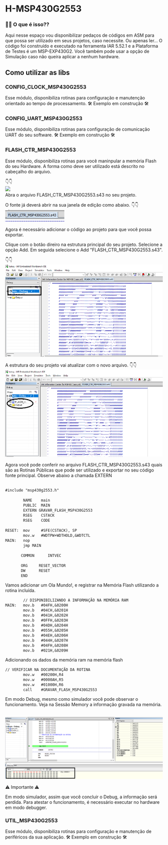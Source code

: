 # H-MSP430G2553

### 🤷‍♀️ O que é isso??

Aqui nesse espaço vou disponibilizar pedaços de códigos em ASM para que possa ser utilizado em seus projetos, caso necessite. Ou apenas ler... O código foi construído e executado na ferramenta IAR 5.52.1 e a Plataforma de Testes é um MSP-EXP430G2. Você também pode usar a opção de Simulação caso não queira aplicar a nenhum hardware.
 

## Como utilizar as libs

### CONFIG_CLOCK_MSP430G2553

Esse módulo, disponibiliza rotinas para configuração e manutenção orientado ao tempo de processamento. 🛠 Exemplo em construção 🛠

### CONFIG_UART_MSP430G2553

Esse módulo, disponibiliza rotinas para configuração de comunicação UART do seu software. 🛠 Exemplo em construção 🛠

### FLASH_CTR_MSP430G2553

Esse módulo, disponibiliza rotinas para você maninpular a memória Flash do seu Hardware. A forma como deve ser utilizado está descrito no cabeçalho do arquivo.

👇👇
</br>
<img src="img/CabeçalhoOK.png"/>
</br>
Abra o arquivo FLASH_CTR_MSP430G2553.s43 no seu projeto.

O fonte já deverá abrir na sua janela de edição como abaixo.
👇👇
</br>
<img src="img/aba.png"/>
</br>

Agora é necessário adicionar o código ao projeto para que você possa exportar.

Clique com o botão direiro na estrutura principal do seu projeto. Selecione a opção Add. Em seguida selecione o Add "FLASH_CTR_MSP430G2553.s43". 

👇👇
</br>
<img src="img/add.png"/>
</br>

A estrutura do seu projeto vai atualizar com o novo arquivo. 
👇👇
</br>
<img src="img/addOK.png"/>
</br>

Agora você pode conferir no arquivo FLASH_CTR_MSP430G2553.s43 quais são as Rotinas Públicas que pode ser utilizado e exportar no seu código fonte principal.
Observe abaixo a chamada EXTERN

```

#include "msp430g2553.h"                  

        NAME    main                    
        PUBLIC  MAIN 
        EXTERN GRAVAR_FLASH_MSP430G2553                                        
        RSEG    CSTACK                  
        RSEG    CODE                    

RESET:  mov     #SFE(CSTACK), SP
        mov.w   #WDTPW+WDTHOLD,&WDTCTL
MAIN:   nop                      
        jmp MAIN                           

       COMMON      INTVEC

       ORG     RESET_VECTOR
       DW      RESET
       END

```

Vamos adicionar um Ola Mundo!, e registrar na Memória Flash utilizando a rotina incluída.

```
        // DISPONIBILIZANDO A INFORMAÇÃO NA MEMÓRIA RAM
MAIN:   mov.b   #04FH,&0200H  
        mov.b   #04CH,&0201H
        mov.b   #041H,&0202H
        mov.b   #0FFH,&0203H
        mov.b   #04DH,&0204H
        mov.b   #055H,&0205H
        mov.b   #04EH,&0206H
        mov.b   #044H,&0207H
        mov.b   #04FH,&0208H
        mov.b   #021H,&0209H

```

Adicionando os dados da memória ram na memória flash

```
// VERIFICAR NA DOCUMENTAÇÃO DA ROTINA
        mov.w   #00200H,R4
        mov.w   #0000AH,R5
        mov.w   #01000H,R6
        call    #GRAVAR_FLASH_MSP430G2553

```

Em modo Debug, mesmo como simulador você pode observar o funcionamento. Veja na Sessão Memory a informação gravada na memória.

</br>
<img src="img/debugMod.png"/>
</br>


⚠ Importante ⚠

Em modo simulador, assim que você concluir o Debug, a informação será perdida. Para atestar o funcionamento, é necessário executar no hardware em modo debugger.

### UTIL_MSP430G2553

Esse módulo, disponibiliza rotinas para configuração e manutenção de periféricos da sua aplicação. 🛠 Exemplo em construção 🛠